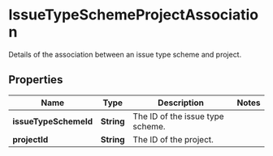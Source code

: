

# IssueTypeSchemeProjectAssociation

Details of the association between an issue type scheme and project.

## Properties

| Name | Type | Description | Notes |
|------------ | ------------- | ------------- | -------------|
|**issueTypeSchemeId** | **String** | The ID of the issue type scheme. |  |
|**projectId** | **String** | The ID of the project. |  |



